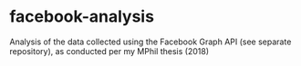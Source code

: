 # facebook-analysis
Analysis of the data collected using the Facebook Graph API (see separate repository), as conducted per my MPhil thesis (2018)
